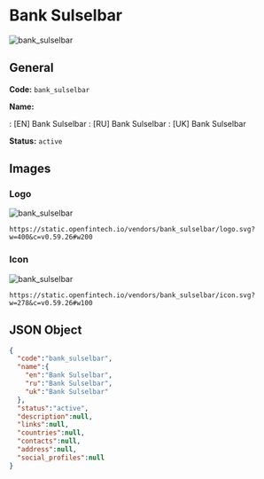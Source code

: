 
# Bank Sulselbar 
![bank_sulselbar](https://static.openfintech.io/vendors/bank_sulselbar/logo.svg?w=400&c=v0.59.26#w200)  

## General 
 
**Code:** `bank_sulselbar` 
 
**Name:** 
 
:	[EN] Bank Sulselbar 
:	[RU] Bank Sulselbar 
:	[UK] Bank Sulselbar 
 
**Status:** `active` 
 

## Images 

### Logo 
 
![bank_sulselbar](https://static.openfintech.io/vendors/bank_sulselbar/logo.svg?w=400&c=v0.59.26#w200)  

```
https://static.openfintech.io/vendors/bank_sulselbar/logo.svg?w=400&c=v0.59.26#w200
```  

### Icon 
 
![bank_sulselbar](https://static.openfintech.io/vendors/bank_sulselbar/icon.svg?w=278&c=v0.59.26#w100)  

```
https://static.openfintech.io/vendors/bank_sulselbar/icon.svg?w=278&c=v0.59.26#w100
```  

## JSON Object 

```json
{
  "code":"bank_sulselbar",
  "name":{
    "en":"Bank Sulselbar",
    "ru":"Bank Sulselbar",
    "uk":"Bank Sulselbar"
  },
  "status":"active",
  "description":null,
  "links":null,
  "countries":null,
  "contacts":null,
  "address":null,
  "social_profiles":null
}
```  
